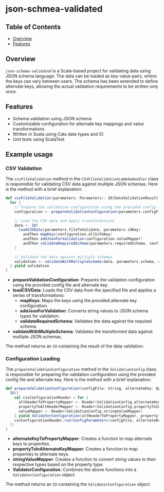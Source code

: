 # json-schmea-validated

## Table of Contents
- [Overview](#overview)
- [Features](#features)

## Overview

`json-schema-validated` is a Scala-based project for validating data using JSON schema language. The data can be loaded as key-value pairs, where the keys can vary between users. The schema has been extended to define alternate keys, allowing the actual validation requirements to be written only once.

## Features

- Schema validation using JSON schema
- Customizable configuration for alternate key mappings and value transformations
- Written in Scala using Cats data types and IO
- Unit tests using ScalaTest

## Example usage

### CSV Validation

The `csvFileValidation` method in the `CSVFileValidationLambdaHandler` class is responsible for validating CSV data against multiple JSON schemas. Here is the method with a brief explanation:

```scala
def csvFileValidation(parameters: Parameters): IO[DataValidationResult[List[RowData]]] = {
  for {
    // Prepare the validation configuration using the provided config file and alternate key
    configuration <- prepareValidationConfiguration(parameters.configFile, parameters.alternateKey)
    
    // Load the CSV data and apply transformations
    data <- IO(
      loadCSVData(parameters.fileToValidate, parameters.idKey)
        andThen mapKeys(configuration.altInToKey)
        andThen addJsonForValidation(configuration.valueMapper)
        andThen validateRequiredSchema(parameters.requiredSchema, configuration.keyToAltIn)
    )
    
    // Validate the data against multiple schemas
    validation <- validateWithMultipleSchema(data, parameters.schema, configuration.keyToAltIn)
  } yield validation
}
```

- **prepareValidationConfiguration**: Prepares the validation configuration using the provided config file and alternate key.
- **loadCSVData**: Loads the CSV data from the specified file and applies a series of transformations:
    - **mapKeys**: Maps the keys using the provided alternate key configuration.
    - **addJsonForValidation**: Converts string values to JSON schema types for validation.
    - **validateRequiredSchema**: Validates the data against the required schema.
- **validateWithMultipleSchema**: Validates the transformed data against multiple JSON schemas.

The method returns an `IO` containing the result of the data validation.

### Configuration Loading

The `prepareValidationConfiguration` method in the `ValidationConfig` class is responsible for preparing the validation configuration using the provided config file and alternate key. Here is the method with a brief explanation:

```scala
def prepareValidationConfiguration(configFile: String, alternateKey: Option[String]): IO[ValidatorConfiguration] = {
  IO({
    val csvConfigurationReader = for {
      altHeaderToPropertyMapper <- Reader(ValidationConfig.alternateKeyToPropertyMapper)
      propertyToAltHeaderMapper <- Reader(ValidationConfig.propertyToInAlternateKeyMapper)
      valueMapper <- Reader(ValidationConfig.stringValueMapper)
    } yield ValidatorConfiguration(altHeaderToPropertyMapper, propertyToAltHeaderMapper, valueMapper)
    csvConfigurationReader.run(ConfigParameters(configFile, alternateKey))
  })
}
```

- **alternateKeyToPropertyMapper**: Creates a function to map alternate keys to properties.
- **propertyToInAlternateKeyMapper**: Creates a function to map properties to alternate keys.
- **stringValueMapper**: Creates a function to convert string values to their respective types based on the property type.
- **ValidatorConfiguration**: Combines the above functions into a `ValidatorConfiguration` object.

The method returns an `IO` containing the `ValidatorConfiguration` object.
